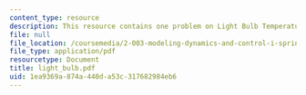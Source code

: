 ```yaml
---
content_type: resource
description: This resource contains one problem on Light Bulb Temperature
file: null
file_location: /coursemedia/2-003-modeling-dynamics-and-control-i-spring-2005/1ea9369a874a440da53c317682984eb6_light_bulb.pdf
file_type: application/pdf
resourcetype: Document
title: light_bulb.pdf
uid: 1ea9369a-874a-440d-a53c-317682984eb6
---
```

